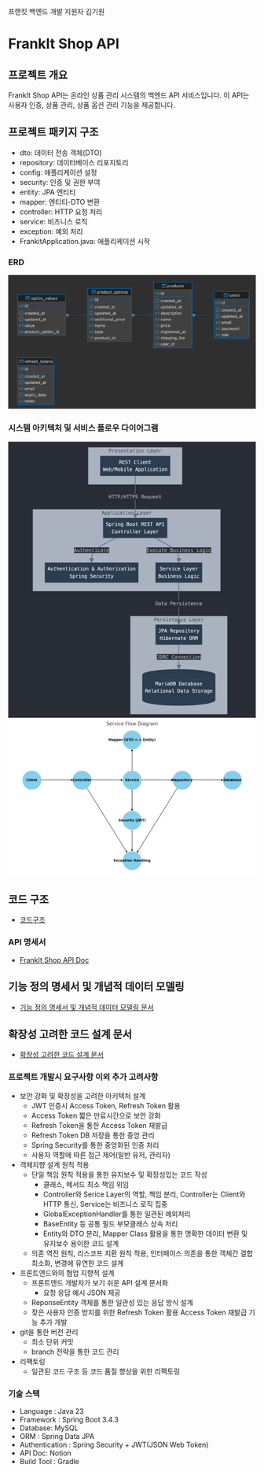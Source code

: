 프랜킷 백엔드 개발 지원자 김기원

# FrankIt Shop API
## 프로젝트 개요
FrankIt Shop API는 온라인 상품 관리 시스템의 백엔드 API 서비스입니다. 이 API는 사용자 인증, 상품 관리, 상품 옵션 관리 기능을 제공합니다.

## 프로젝트 패키지 구조
- dto: 데이터 전송 객체(DTO)
- repository: 데이터베이스 리포지토리
- config: 애플리케이션 설정
- security: 인증 및 권한 부여
- entity: JPA 엔티티
- mapper: 엔티티-DTO 변환
- controller: HTTP 요청 처리
- service: 비즈니스 로직
- exception: 예외 처리
- FrankitApplication.java: 애플리케이션 시작

### ERD
![ERD.png](src/main/resources/static/ERD.png)

### 시스템 아키텍처 및 서비스 플로우 다이어그램
![img.png](src/main/resources/static/system_architecture.png)
![img.png](src/main/resources/static/service_flow_diagram.png)

## 코드 구조
- [코드구조](https://kkwdev.notion.site/1aa096fc2e1580528498dba1b5413752?pvs=4)

### API 명세서
- [FrankIt Shop API Doc](https://www.notion.so/kkwdev/API-1a7096fc2e158085b4d5e39961df52b1?pvs=4)

## 기능 정의 명세서 및 개념적 데이터 모델링
- [기능 정의 명세서 및 개념적 데이터 모델링 문서](https://kkwdev.notion.site/1a8096fc2e1580f5af90ddf58a61dac4?pvs=4)

## 확장성 고려한 코드 설계 문서
- [확장성 고려한 코드 설계 문서](https://kkwdev.notion.site/1aa096fc2e15809682a0ef37d076bb62?pvs=4)

### 프로젝트 개발시 요구사항 이외 추가 고려사항
- 보안 강화 및 확장성을 고려한 아키텍처 설계
  - JWT 인증시 Access Token, Refresh Token 활용
  - Access Token 짧은 만료시간으로 보안 강화
  - Refresh Token을 통한 Access Token 재발급
  - Refresh Token DB 저장을 통한 중앙 관리
  - Spring Security를 통한 중앙화된 인증 처리
  - 사용자 역할에 따른 접근 제어(일반 유저, 관리자)
- 객체지향 설계 원칙 적용
  - 단일 책임 원칙 적용을 통한 유지보수 및 확장성있는 코드 작성
    - 클래스, 메서드 최소 책임 위임
    - Controller와 Serice Layer의 역할, 책임 분리, Controller는 Client와 HTTP 통신, Service는 비즈니스 로직 집중
    - GlobalExceptionHandler를 통한 일관된 예외처리
    - BaseEntity 등 공통 필드 부모클래스 상속 처리
    - Entity와 DTO 분리, Mapper Class 활용을 통한 명확한 데이터 변환 및 유지보수 용이한 코드 설계
  - 의존 역전 원칙, 리스코프 치환 원칙 적용, 인터페이스 의존을 통한 객체간 결합 최소화, 변경에 유연한 코드 설계
- 프론트엔드와의 협업 지향적 설계
  - 프론트엔드 개발자가 보기 쉬운 API 설계 문서화
    - 요청 응답 예시 JSON 제공
  - ReponseEntity 객체를 통한 일관성 있는 응답 방식 설계
  - 잦은 사용자 인증 방지를 위한 Refresh Token 활용 Access Token 재발급 기능 추가 개발
- git을 통한 버전 관리
  - 최소 단위 커밋
  - branch 전략을 통한 코드 관리
- 리팩토링
  - 일관된 코드 구조 등 코드 품질 향상을 위한 리팩토링

### 기술 스택
- Language : Java 23
- Framework : Spring Boot 3.4.3
- Database: MySQL
- ORM : Spring Data JPA
- Authentication : Spring Security + JWT(JSON Web Token)
- API Doc: Notion
- Build Tool : Gradle